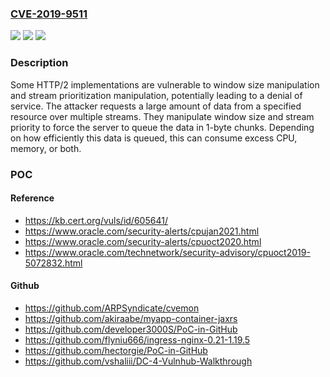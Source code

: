 ### [CVE-2019-9511](https://cve.mitre.org/cgi-bin/cvename.cgi?name=CVE-2019-9511)
![](https://img.shields.io/static/v1?label=Product&message=n%2Fa&color=blue)
![](https://img.shields.io/static/v1?label=Version&message=n%2Fa&color=blue)
![](https://img.shields.io/static/v1?label=Vulnerability&message=CWE-400%20Uncontrolled%20Resource%20Consumption&color=brighgreen)

### Description

Some HTTP/2 implementations are vulnerable to window size manipulation and stream prioritization manipulation, potentially leading to a denial of service. The attacker requests a large amount of data from a specified resource over multiple streams. They manipulate window size and stream priority to force the server to queue the data in 1-byte chunks. Depending on how efficiently this data is queued, this can consume excess CPU, memory, or both.

### POC

#### Reference
- https://kb.cert.org/vuls/id/605641/
- https://www.oracle.com/security-alerts/cpujan2021.html
- https://www.oracle.com/security-alerts/cpuoct2020.html
- https://www.oracle.com/technetwork/security-advisory/cpuoct2019-5072832.html

#### Github
- https://github.com/ARPSyndicate/cvemon
- https://github.com/akiraabe/myapp-container-jaxrs
- https://github.com/developer3000S/PoC-in-GitHub
- https://github.com/flyniu666/ingress-nginx-0.21-1.19.5
- https://github.com/hectorgie/PoC-in-GitHub
- https://github.com/vshaliii/DC-4-Vulnhub-Walkthrough

